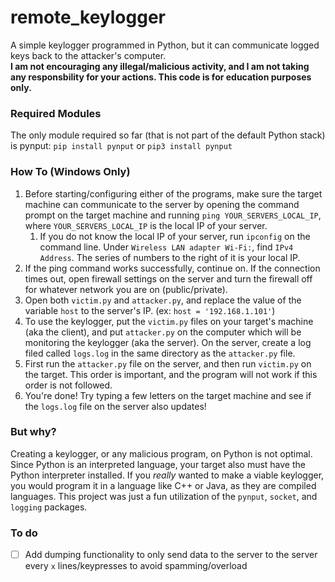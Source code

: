 # remote_keylogger
A simple keylogger programmed in Python, but it can communicate logged keys back to the attacker's computer.
<br>
**I am not encouraging any illegal/malicious activity, and I am not taking any responsbility for your actions. This code is for education purposes only.**

### Required Modules
The only module required so far (that is not part of the default Python stack) is pynput: `pip install pynput` or `pip3 install pynput`

### How To (Windows Only)
1. Before starting/configuring either of the programs, make sure the target machine can communicate to the server by opening the command prompt on the target machine and running `ping YOUR_SERVERS_LOCAL_IP`, where `YOUR_SERVERS_LOCAL_IP` is the local IP of your server.
    1. If you do not know the local IP of your server, run `ipconfig` on the command line. Under `Wireless LAN adapter Wi-Fi:`, find `IPv4 Address`. The series of numbers to the right of it is your local IP.
2. If the ping command works successfully, continue on. If the connection times out, open firewall settings on the server and turn the firewall off for whatever network you are on (public/private).
3. Open both `victim.py` and `attacker.py`, and replace the value of the variable `host` to the server's IP. (ex: `host = '192.168.1.101'`)
4. To use the keylogger, put the `victim.py` files on your target's machine (aka the client), and put `attacker.py` on the computer which will be monitoring the keylogger (aka the server). On the server, create a log filed called `logs.log` in the same directory as the `attacker.py` file.
5. First run the `attacker.py` file on the server, and then run `victim.py` on the target. This order is important, and the program will not work if this order is not followed.
6. You're done! Try typing a few letters on the target machine and see if the `logs.log` file on the server also updates!

### But why?
Creating a keylogger, or any malicious program, on Python is not optimal. Since Python is an interpreted language, your target also must have the Python interpreter installed. If you *really* wanted to make a viable keylogger, you would program it in a language like C++ or Java, as they are compiled languages.
This project was just a fun utilization of the `pynput`, `socket`, and `logging` packages.

### To do
- [ ] Add dumping functionality to only send data to the server to the server every `x` lines/keypresses to avoid spamming/overload